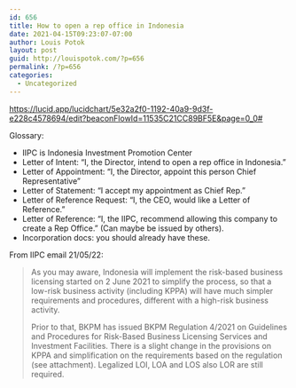 ```yaml
---
id: 656
title: How to open a rep office in Indonesia
date: 2021-04-15T09:23:07-07:00
author: Louis Potok
layout: post
guid: http://louispotok.com/?p=656
permalink: /?p=656
categories:
  - Uncategorized
---
```

https://lucid.app/lucidchart/5e32a2f0-1192-40a9-9d3f-e228c4578694/edit?beaconFlowId=11535C21CC89BF5E&page=0_0#  
  
Glossary:  
* IIPC is Indonesia Investment Promotion Center  
* Letter of Intent: &#8220;I, the Director, intend to open a rep office in Indonesia.&#8221;  
* Letter of Appointment: &#8220;I, the Director, appoint this person Chief Representative&#8221;  
* Letter of Statement: &#8220;I accept my appointment as Chief Rep.&#8221;  
* Letter of Reference Request: &#8220;I, the CEO, would like a Letter of Reference.&#8221;  
* Letter of Reference: &#8220;I, the IIPC, recommend allowing this company to create a Rep Office.&#8221; (Can maybe be issued by others).  
* Incorporation docs: you should already have these.

From IIPC email 21/05/22: 

> As you may aware, Indonesia will implement the risk-based business licensing started on 2 June 2021 to simplify the process, so that a low-risk business activity (including KPPA) will have much simpler requirements and procedures, different with a high-risk business activity. 
> 
> Prior to that, BKPM has issued BKPM Regulation 4/2021 on Guidelines and Procedures for Risk-Based Business Licensing Services and Investment Facilities. There is a slight change in the provisions on KPPA and simplification on the requirements based on the regulation (see attachment). Legalized LOI, LOA and LOS also LOR are still required.
